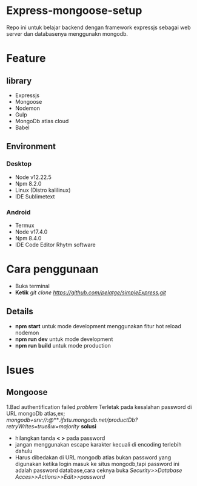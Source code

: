 # Express-mongoose-setup

Repo ini untuk belajar backend dengan framework expressjs sebagai web server dan databasenya menggunakn mongodb.

# Feature

## library
 - Expressjs
 - Mongoose
 - Nodemon
 - Gulp 
 - MongoDb atlas cloud 
 - Babel
 
## Environment
### Desktop
 - Node v12.22.5
 - Npm 8.2.0
 - Linux (Distro kalilinux)
 - IDE Sublimetext
 
### Android
 - Termux
 - Node v17.4.0
 - Npm 8.4.0
 - IDE Code Editor Rhytm software


# Cara penggunaan

- Buka terminal
- **Ketik** *git clone https://github.com/pelatge/simpleExpress.git* 


## Details

- **npm start** untuk mode development menggunakan fitur hot reload nodemon 
- **npm run dev** untuk mode development 
- **npm run build** untuk mode production

# Isues
## Mongoose
1.Bad authentification failed
*problem*
Terletak pada kesalahan password di URL mongoDb atlas,ex;
*mongodb+srv://<userdb>:<password>@****.ifxtu.mongodb.net/productDb?retryWrites=true&w=majority*
**solusi**
- hilangkan tanda **< >** pada password
- jangan menggunakan escape karakter kecuali di encoding terlebih dahulu
- Harus dibedakan <password> di URL mongodb atlas bukan password yang digunakan ketika login masuk ke situs mongodb,tapi password ini adalah password database,cara ceknya buka *Security>>Database Acces>>Actions>>Edit>>password*